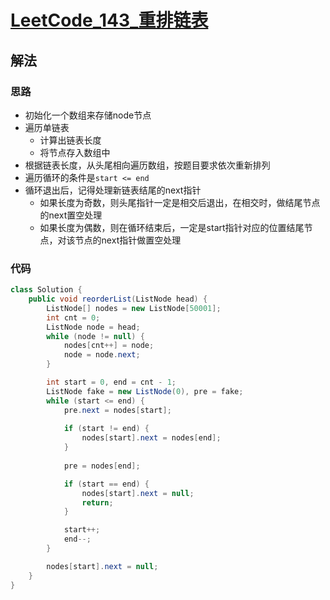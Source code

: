 # [LeetCode_143_重排链表](https://leetcode.cn/problems/reorder-list/)
## 解法
### 思路
- 初始化一个数组来存储node节点
- 遍历单链表
  - 计算出链表长度
  - 将节点存入数组中
- 根据链表长度，从头尾相向遍历数组，按题目要求依次重新排列
- 遍历循环的条件是`start <= end`
- 循环退出后，记得处理新链表结尾的next指针
  - 如果长度为奇数，则头尾指针一定是相交后退出，在相交时，做结尾节点的next置空处理
  - 如果长度为偶数，则在循环结束后，一定是start指针对应的位置结尾节点，对该节点的next指针做置空处理
### 代码
```java
class Solution {
    public void reorderList(ListNode head) {
        ListNode[] nodes = new ListNode[50001];
        int cnt = 0;
        ListNode node = head;
        while (node != null) {
            nodes[cnt++] = node;
            node = node.next;
        }

        int start = 0, end = cnt - 1;
        ListNode fake = new ListNode(0), pre = fake;
        while (start <= end) {
            pre.next = nodes[start];
            
            if (start != end) {
                nodes[start].next = nodes[end];
            }
            
            pre = nodes[end];

            if (start == end) {
                nodes[start].next = null;
                return;
            }

            start++;
            end--;
        }

        nodes[start].next = null;
    }
}
```